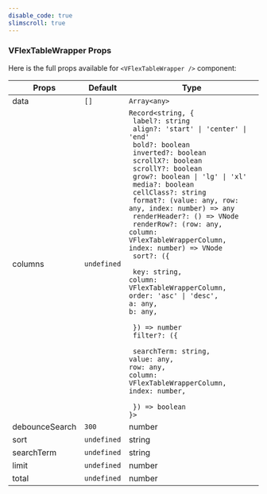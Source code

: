 ```yaml
---
disable_code: true
slimscroll: true
---
```


### VFlexTableWrapper Props

Here is the full props available for `<VFlexTableWrapper />` component:

| Props          | Default                                       | Type                                                                                                                                                                                                                                                                                                                                                                                                                                                                                                                                                                                                                                                                                                                                                                                                                                                              |
| -------------- | --------------------------------------------- | ----------------------------------------------------------------------------------------------------------------------------------------------------------------------------------------------------------------------------------------------------------------------------------------------------------------------------------------------------------------------------------------------------------------------------------------------------------------------------------------------------------------------------------------------------------------------------------------------------------------------------------------------------------------------------------------------------------------------------------------------------------------------------------------------------------------------------------------------------------------- |
| data           | <span class="is-array">`[]`</span>            | <span class="is-array">`Array<any>`</span>                                                                                                                                                                                                                                                                                                                                                                                                                                                                                                                                                                                                                                                                                                                                                                                                                        |
| columns        | <span class="is-undefined">`undefined`</span> | <span class="is-array">`Record<string, {`<br/>` label?: string`<br/>` align?: 'start' \| 'center' \| 'end'`<br/>` bold?: boolean`<br/>` inverted?: boolean`<br/>` scrollX?: boolean`<br/>` scrollY?: boolean`<br/>` grow?: boolean \| 'lg' \| 'xl'`<br/>` media?: boolean`<br/>` cellClass?: string`<br/>` format?: (value: any, row: any, index: number) => any`<br/>` renderHeader?: () => VNode`<br/>` renderRow?: (row: any, column: VFlexTableWrapperColumn, index: number) => VNode`<br/>` sort?: ({`<p class="pl-5 m-0">` key: string,`<br/>`column: VFlexTableWrapperColumn,`<br/>`order: 'asc' \| 'desc',`<br/>`a: any,`<br/>`b: any,`</p>` }) => number`<br/>` filter?: ({`<p class="pl-5 m-0">` searchTerm: string,`<br/>`value: any,`<br/>`row: any,`<br/>`column: VFlexTableWrapperColumn,`<br/>`index: number,`</p>` }) => boolean`<br/>`}>`</span> |
| debounceSearch | <span class="is-number">`300`</span>          | number                                                                                                                                                                                                                                                                                                                                                                                                                                                                                                                                                                                                                                                                                                                                                                                                                                                            |
| sort           | <span class="is-undefined">`undefined`</span> | string                                                                                                                                                                                                                                                                                                                                                                                                                                                                                                                                                                                                                                                                                                                                                                                                                                                            |
| searchTerm     | <span class="is-undefined">`undefined`</span> | string                                                                                                                                                                                                                                                                                                                                                                                                                                                                                                                                                                                                                                                                                                                                                                                                                                                            |
| limit          | <span class="is-undefined">`undefined`</span> | number                                                                                                                                                                                                                                                                                                                                                                                                                                                                                                                                                                                                                                                                                                                                                                                                                                                            |
| total          | <span class="is-undefined">`undefined`</span> | number                                                                                                                                                                                                                                                                                                                                                                                                                                                                                                                                                                                                                                                                                                                                                                                                                                                            |

